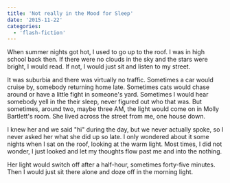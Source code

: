 ```yaml
---
title: 'Not really in the Mood for Sleep'
date: '2015-11-22'
categories:
  - 'flash-fiction'
---
```


When summer nights got hot, I used to go up to the roof. I was in high school
back then. If there were no clouds in the sky and the stars were bright, I would
read. If not, I would just sit and listen to my street.

It was suburbia and there was virtually no traffic. Sometimes a car would cruise
by, somebody returning home late. Sometimes cats would chase around or have a
little fight in someone's yard. Sometimes I would hear somebody yell in the
their sleep, never figured out who that was. But sometimes, around two, maybe
three AM, the light would come on in Molly Bartlett's room. She lived across the
street from me, one house down.

I knew her and we said "hi" during the day, but we never actually spoke, so I
never asked her what she did up so late. I only wondered about it some nights
when I sat on the roof, looking at the warm light. Most times, I did not wonder,
I just looked and let my thoughts flow past me and into the nothing.

Her light would switch off after a half-hour, sometimes forty-five minutes. Then
I would just sit there alone and doze off in the morning light.

